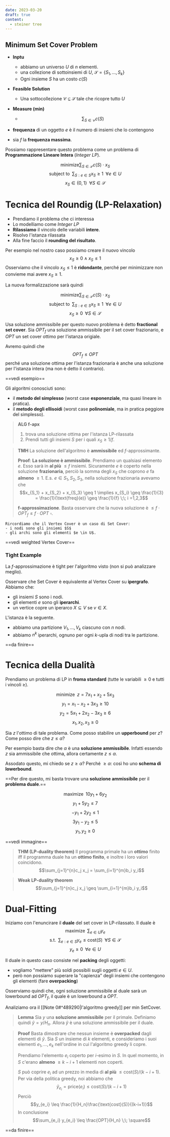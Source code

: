 ```yaml
---
date: 2023-03-20
draft: true
content:
  - steiner tree
---
```


## Minimum Set Cover Problem
- **Inptu**
	- abbiamo un universo $U$ di $n$ elementi.
	- una collezione di sottoinsiemi di $U$, $\mathcal{S} = \lbrace S_1, ..., S_k \rbrace$
	- Ogni insieme $S$ ha un costo $c(S)$
- **Feasible Solution**
	- Una sottocollezione $\mathcal{C} \subseteq \mathcal{S}$ tale che ricopre tutto $U$
- **Measure (min)**
	- $$\sum_{S \in \mathcal{C}} c(S)$$

- **frequenza** di un oggetto $e$ è il numero di insiemi che lo contengono
- sia $f$ la **frequenza massima**.


Possiamo rappresentare questo problema come un problema di **Programmazione Lineare Intera** (*Integer LP*).

$$\text{minimize} \sum_{S \in \mathcal{S}} c(S) \cdot x_S$$
$$\text{subject to} \;\; \sum_{S: e \in S} x_S \geq 1 \;\; \forall e \in U$$
$$x_S \in \lbrace 0,1 \rbrace \;\; \forall S \in \mathcal{S}$$



# Tecnica del Roundig (LP-Relaxation)
- Prendiamo il problema che ci interessa
- Lo modelliamo come *Integer LP*
- **Rilassiamo** il vincolo delle variabili **intere**.
- Risolvo l'istanza rilassata
- Alla fine faccio il **rounding del risultato**.

Per esempio nel nostro caso possiamo creare il nuovo vincolo $$x_S \geq 0 \land x_S \leq 1$$
Osserviamo che il vincolo $x_S \leq 1$ è **ridondante**, perché per minimizzare non convieme mai avere $x_S \geq 1$.

La nuova formalizzazione sarà quindi

$$\text{minimize} \sum_{S \in \mathcal{S}} c(S) \cdot x_S$$
$$\text{subject to} \;\; \sum_{S: e \in S} x_S \geq 1 \;\; \forall e \in U$$
$$x_S \geq 0 \;\; \forall S \in \mathcal{S}$$


Usa soluzione ammissibile per questo nuovo problema è detto **fractional set cover**.
Sia $OPT_f$ una soluzione ammissibile per il set cover frazionario, e $OPT$ un set cover ottimo per l'istanza origiale.

Avremo quindi che $$OPT_f \leq OPT$$ perché una soluzione ottima per l'istanza frazionaria è anche una soluzione per l'istanza intera (ma non è detto il contrario).

==vedi esempio==

Gli algoritmi conosciuti sono:
- il **metodo del simplesso** (worst case **esponenziale**, ma quasi lineare in pratica).
- il **metodo degli ellisoidi** (worst case **polinomiale**, ma in pratica peggiore del simplesso).

> **ALG f-apx**
> 1. trova una soluzione ottima per l'istanza LP-rilassata
> 2. Prendi tutti gli insiemi $S$ per i quali $x_S \geq 1/f$.

> **TMH**
> La soluzione dell'algoritmo è **ammissibile** ed $f$-approssimante.
> 
> **Proof**:
> **La soluzione è ammissibile**.
> Prendiamo un qualsiasi elemento $e$. Esso sarà in **al più** $\leq f$ insiemi.
> Sicuramente $e$ è coperto nella soluzione **frazionaria**, perciò la somma degli $x_S$ che coprono $e$ fa **almeno** $\geq 1$.
> E.s. $e \in S_1, S_2, S_3$, nella soluzione frazionaria avevamo che
> $$x_{S_1} + x_{S_2} + x_{S_3} \geq 1 \implies x_{S_i} \geq \frac{1}{3} = \frac{1}{\text{freq}(e)} \geq \frac{1}{f} \;\; i =1,2,3$$
> 
> **f-approssimazione**.
> Basta osservare che la nuova soluzione è $\leq f \cdot OPT_f \leq f \cdot OPT$ $\square$.

```ad-note
Rircordiamo che il Vertex Cover è un caso di Set Cover:
- i nodi sono gli insiemi $S$
- gli archi sono gli elementi $e \in U$.
```

==vedi weighted Vertex Cover==

### Tight Example
La $f$-approssimazione è tight per l'algoritmo visto (non si può analizzare meglio).

Osservare che Set Cover è equivalente al Vertex Cover su **ipergrafo**.
Abbiamo che:
- gli insiemi $S$ sono i nodi.
- gli elementi $e$ sono gli **iperarchi**.
- un vertice copre un iperarco $X \subseteq V$ se $v \in X$.

L'istanza è la seguente.
- abbiamo una partizione $V_1, ..., V_k$ ciascuno con $n$ nodi.
- abbiamo $n^k$ iperarchi, ognuno per ogni $k$-upla di nodi tra le partizione.

==da finire==

# Tecnica della Dualità
Prendiamo un problema di LP in **froma standard** (tutte le variabili $\geq 0$ e tutti i vincoli $\geq$).

$$\text{minimize} \;\; z = 7x_1 + x_2 + 5x_3$$
$$y_1 = x_1 - x_2 + 3x_3 \geq 10$$
$$y_2 = 5x_1 +2x_2 - 3x_3 \geq 6$$
$$x_1, x_2, x_3 \geq 0$$

Sia $z$ l'ottimo di tale problema.
Come posso stabilire un **upperbound** per $z$?
Come posso dire che $z \leq \alpha$?

Per esempio basta dire che $\alpha$ è una **soluzione ammissibile**.
Infatti essendo $z$ sia ammissibile che ottima, allora certamente $z \leq \alpha$.

Assodato questo, mi chiedo se $z \geq \alpha$?
Perché $\geq \alpha$: così ho uno **schema di lowerbound**.


==Per dire questo, mi basta trovare una **soluzione ammissibile** per il **problema duale**.==

$$\text{maximize} \;\; 10y_1 + 6y_2$$
$$y_1 + 5y_2 \leq 7$$
$$-y_1 + 2y_2 \leq 1$$
$$3y_1 - y_2 \leq 5$$
$$y_1,y_2 \geq 0$$


==vedi immagine==

> **THM (LP-duality theorem)**
> Il programma primale ha un **ottimo** finito iff il programma duale ha un **ottimo finito**, e inoltre i loro valori coincidono.
> $$\sum_{j=1}^{n}c_j x_j = \sum_{i=1}^{m}b_i y_i$$


> **Weak LP-duality theorem**
> $$\sum_{j=1}^{n}c_j x_j \geq \sum_{i=1}^{m}b_i y_i$$

# Dual-Fitting
Iniziamo con l'enuncirare il **duale** del set cover in LP-rilassato.
Il duale è
$$\text{maximize} \;\; \sum_{e \in U} y_e$$
$$\text{s.t.} \;\; \sum_{e: e \in S} y_e \leq \text{cost}(S) \;\; \forall S \in \mathcal{S}$$
$$y_e \geq 0 \;\; \forall e \in U$$


Il duale in questo caso consiste nel **packing** degli oggetti:
- vogliamo "mettere" più soldi possibili sugli oggetti $e \in U$.
- però non possiamo superare la "capienza" degli insiemi che contengono gli elementi (fare **overpacking**)

Osserviamo quindi che, ogni soluzione ammissibile al duale sarà un lowerbound ad $OPT_f$, il quale è un lowerbound a $OPT$.

Analiziamo ora il [[Note 0#^489290|l'algoritmo greedy]] per min SetCover.

> **Lemma**
> Sia $y$ una **soluzione ammissibile** per il primale.
> Definiamo quindi $\tilde{y} = y/H_n$.
> Allora $\tilde{y}$ è una soluzione ammissibile per il duale.

> **Proof**
> Basta dimostrare che nessun insieme è **overpacked** dagli elementi di $\tilde{y}$.
> Sia $S$ un insieme di $k$ elementi, e consideriamo i suoi elementi $e_1, ..., e_k$ nell'ordine in cui l'algoritmo greedy li copre.
> 
> Prendiamo l'elemento $e_i$ coperto per $i$-esimo in $S$.
> In quel momento, in $S$ c'erano **almeno** $\geq k-i+1$ elementi non coperti.
> 
> $S$ può coprire $e_i$ ad un prezzo in media di **al più** $\leq \text{cost}(S)/(k-i+1)$.
> Per via della politica greedy, noi abbiamo che $$\tilde{y}_{e_i} = \text{price}(e_i) \leq \text{cost}(S)/(k-i+1)$$
> Perciò $$y_{e_i} \leq \frac{1}{H_n}\frac{\text{cost}(S)}{(k-i+1)}$$
> In conclusione $$\sum_{e_i} y_{e_i} \leq \frac{OPT}{H_n} \;\; \square$$


==da finire==